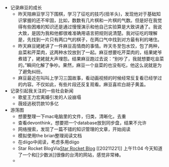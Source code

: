 - 记录麻豆的成长
    - 昨天陪麻豆学习下围棋，学习了征吃的技巧(扭羊头)，发现他对于基础知识掌握的还不牢固，比如，数数有几片棋和一片棋的气数。但是好在我觉得有些困难的知识还是通过慢慢演示和他自己实验算是大致讲通了。我说大致，是因为我和他都很难准确用语言把规则说清楚。我对征吃的理解是，先找到一片只有两口气的棋子，在两口气中找到对方最有利的堵住。
    - 昨天麻豆姥姥讲了一件麻豆高情商的事情。昨天冬至包水饺，包了两种，韭菜和芹菜肉，这两种水饺放到了一起。麻豆想要吃芹菜肉的，结果姥爷煮错了，姥姥就大声埋怨。结果麻豆跑过去说：“别吵了，我就想要吃韭菜的。”瞬间化解了争吵。果然，麻豆一个韭菜的也没有吃，他这么说就是为了避免纠纷。
    - 麻豆最近在叫叫上学习三国故事，看动画视频的时候经常反复看已经学过的内容。不仅如此，有些片段还反复观看。麻豆喜欢白胡子黄盖。
- 记录引起我关注的一些社会新闻
    - 歌星王力宏离婚引发的人设崩塌
    - 薇娅逃税罚款10多亿
- 游荡图
    - 想要整理一下mac电脑里的文件，归类，清晰化，去重
    - 查看devonthink，想要把一个database放到同步盘，结果不允许
    - 网络搜索，发现了一篇不错的知识管理的文章，开始阅读
    - 模拟使用the brian整理阅读文档
    - 在diigo中阅读，考虑多用diigo
    - Star Rocket BlogVia[Star Rocket Blog](https://blog.starrocket.io/) [[20211221]] 上午11:04 今天知道了一个和[[少数派]]很像的台湾的网站，感觉非常棒。
    - 
